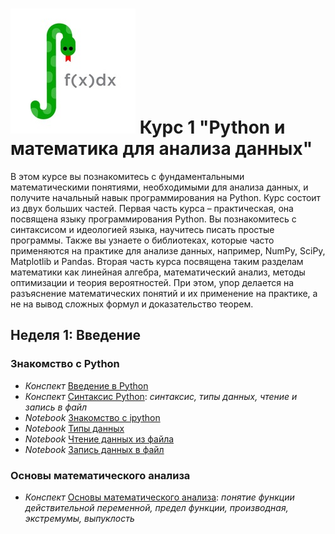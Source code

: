 # ![](logo.jpg) Курс 1 "Python и математика для анализа данных"

В этом курсе вы познакомитесь с фундаментальными математическими понятиями, необходимыми для анализа данных, и получите начальный навык программирования на Python. Курс состоит из двух больших частей. Первая часть курса – практическая, она посвящена языку программирования Python. Вы познакомитесь с синтаксисом и идеологией языка, научитесь писать простые программы. Также вы узнаете о библиотеках, которые часто применяются на практике для анализе данных, например, NumPy, SciPy, Matplotlib и Pandas. Вторая часть курса посвящена таким разделам математики как линейная алгебра, математический анализ, методы оптимизации и теория вероятностей. При этом, упор делается на разъяснение математических понятий и их применение на практике, а не на вывод сложных формул и доказательство теорем.

## Неделя 1: Введение
### Знакомство с Python
  * _Конспект_ [Введение в Python](week_1/materials/Vvedenie.pdf)
  * _Конспект_ [Синтаксис Python](week_1/materials/Programmirovanie-na-Python.pdf): _синтаксис, типы данных, чтение и запись в файл_
  * _Notebook_ [Знакомство с ipython](week_1/notebooks/introduction_to_ipython.ipynb)
  * _Notebook_ [Типы данных](week_1/notebooks/types_in_python.ipynb)
  * _Notebook_ [Чтение данных из файла](week_1/notebooks/ipython_files_data_reading.ipynb)
  * _Notebook_ [Запись данных в файл](week_1/notebooks/ipython_files_data_writing.ipynb)

### Основы математического анализа ###
  * _Конспект_ [Основы математического анализа](week_1/materials/Osnovy-matematicheskogo-analiza.pdf): _понятие функции действительной переменной, предел функции, производная, экстремумы, выпуклость_
  
  
